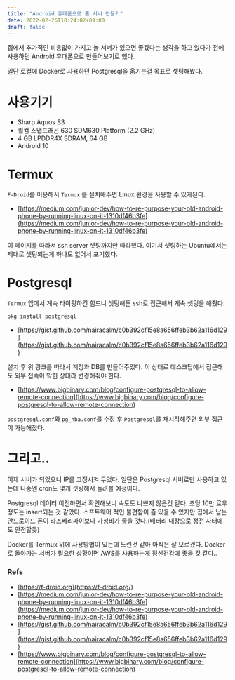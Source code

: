 ```yaml
---
title: "Android 휴대폰으로 홈 서버 만들기"
date: 2022-02-26T10:24:02+09:00
draft: false
---
```


집에서 추가적인 비용없이 가지고 놀 서버가 있으면 좋겠다는 생각을 하고 있다가 전에 사용하던 Android 휴대폰으로 만들어보기로 했다.

일단 로컬에 Docker로 사용하던 Postgresql을 옮기는걸 목표로 셋팅해봤다.

# 사용기기

- Sharp Aquos S3
- 퀄컴 스냅드래곤 630 SDM630 Platform (2.2 GHz)
- 4 GB LPDDR4X SDRAM, 64 GB
- Android 10

# Termux

`F-Droid`를 이용해서 `Termux` 를 설치해주면 Linux 환경을 사용할 수 있게된다.

- [https://medium.com/junior-dev/how-to-re-purpose-your-old-android-phone-by-running-linux-on-it-1310df46b3fe](https://medium.com/junior-dev/how-to-re-purpose-your-old-android-phone-by-running-linux-on-it-1310df46b3fe)

이 페이지를 따라서 ssh server 셋팅까지만 따라했다. 여기서 셋팅하는 Ubuntu에서는 제대로 셋팅되는게 하나도 없어서 포기했다.

# Postgresql

`Termux` 앱에서 계속 타이핑하긴 힘드니 셋팅해둔 ssh로 접근해서 계속 셋팅을 해줬다.

```bash
pkg install postgresql
```

- [https://gist.github.com/nairacalm/c0b392cf15e8a656ffeb3b62a116d129](https://gist.github.com/nairacalm/c0b392cf15e8a656ffeb3b62a116d129)

설치 후 위 링크를 따라서 계정과 DB를 만들어주었다. 이 상태로 데스크탑에서 접근해도 외부 접속이 막힌 상태라 변경해줘야 한다.

- [https://www.bigbinary.com/blog/configure-postgresql-to-allow-remote-connection](https://www.bigbinary.com/blog/configure-postgresql-to-allow-remote-connection)

`postgresql.conf`와 `pg_hba.conf`를 수정 후 `Postgresql`를 재시작해주면 외부 접근이 가능해졌다.

# 그리고..

이제 서버가 되었으니 IP를 고정시켜 두었다. 일단은 Postgresql 서버로만 사용하고 있는데 나중엔 cron도 몇개 셋팅해서 돌려볼 예정이다.

Postgresql 데이터 이전하면서 확인해보니 속도도 나쁘지 않은것 같다. 초당 10만 로우 정도는 insert되는 것 같았다. 소프트웨어 적인 불편함이 좀 있을 수 있지만 집에서 남는 안드로이드 폰이 라즈베리파이보다 가성비가 좋을 것다.(배터리 내장으로 정전 사태에도 안전할듯)

Docker를 Termux 위에 사용방법이 있는데 느린것 같아 아직은 잘 모르겠다. Docker로 돌아가는 서버가 필요한 상황이면 AWS를 사용하는게 정신건강에 좋을 것 같다..

### Refs

- [https://f-droid.org](https://f-droid.org/)
- [https://medium.com/junior-dev/how-to-re-purpose-your-old-android-phone-by-running-linux-on-it-1310df46b3fe](https://medium.com/junior-dev/how-to-re-purpose-your-old-android-phone-by-running-linux-on-it-1310df46b3fe)
- [https://gist.github.com/nairacalm/c0b392cf15e8a656ffeb3b62a116d129](https://gist.github.com/nairacalm/c0b392cf15e8a656ffeb3b62a116d129)
- [https://www.bigbinary.com/blog/configure-postgresql-to-allow-remote-connection](https://www.bigbinary.com/blog/configure-postgresql-to-allow-remote-connection)